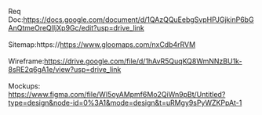 Req Doc:https://docs.google.com/document/d/1QAzQQuEebgSvpHPJGjkinP6bGAnQtmeOreQlIjXp9Gc/edit?usp=drive_link<br><br>
Sitemap:https://https://www.gloomaps.com/nxCdb4rRVM<br><br>
Wireframe:https://drive.google.com/file/d/1hAvR5QuqKQ8WmNNzBU1k-8sRE2q6gA1e/view?usp=drive_link<br><br>
Mockups: https://www.figma.com/file/WI5oyAMpmf6Mo2QiWn9pBt/Untitled?type=design&node-id=0%3A1&mode=design&t=uRMgy9sPyWZKPpAt-1
